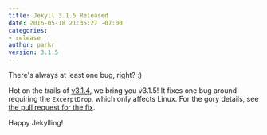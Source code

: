 ```yaml
---
title: Jekyll 3.1.5 Released
date: 2016-05-18 21:35:27 -07:00
categories:
- release
author: parkr
version: 3.1.5
---
```


There's always at least one bug, right? :)

Hot on the trails of [v3.1.4](/news/2016/05/18/jekyll-3-1-4-released/), we
bring you v3.1.5! It fixes one bug around requiring the `ExcerptDrop`,
which only affects Linux. For the gory details, see [the pull
request for the fix](https://github.com/jekyll/jekyll/pull/4912).

Happy Jekylling!
